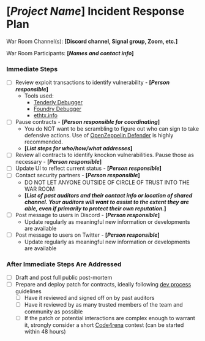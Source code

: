 # **[*Project Name*]** Incident Response Plan

<!--
Bold + Square Brackets: Fields to be filled in
Italics: Explanatory text
-->

War Room Channel(s): **[Discord channel, Signal group, Zoom, etc.]**

War Room Participants: **[*Names and contact info*]**

### Immediate Steps

- [ ]  Review exploit transactions to identify vulnerability - **[*Person responsible*]**
    - Tools used:
        - [Tenderly Debugger](https://dashboard.tenderly.co/tx/mainnet/0xf427afc17bd30a84f4b47dc2eaa176115cf28bdea1110245d3b0948ca3b6595c/debugger)
        - [Foundry Debugger](https://book.getfoundry.sh/forge/debugger.html?highlight=debugger#debugger)
        - [ethtx.info](https://ethtx.info)
- [ ]  Pause contracts - **[*Person responsible for coordinating*]**
    - You do NOT want to be scrambling to figure out who can sign to take defensive actions. Use of [OpenZeppelin Defender](https://www.openzeppelin.com/defender) is highly recommended.
    - **[*List steps for who/how/what addresses*]**
- [ ]  Review all contracts to identify knockon vulnerabilities. Pause those as necessary - **[*Person responsible*]**
- [ ]  Update UI to reflect current status - **[*Person responsible*]**
- [ ]  Contact security partners - **[*Person responsible*]**
    - DO NOT LET ANYONE OUTSIDE OF CIRCLE OF TRUST INTO THE WAR ROOM
    - **[*List of past auditors and their contact info or location of shared channel. Your auditors will want to assist to the extent they are able, even if primarily to protect their own reputation.*]**
- [ ]  Post message to users in Discord - **[*Person responsible*]**
    - Update regularly as meaningful new information or developments are available
- [ ]  Post message to users on Twitter - **[*Person responsible*]**
    - Update regularly as meaningful new information or developments are available

### After Immediate Steps Are Addressed

- [ ]  Draft and post full public post-mortem
- [ ]  Prepare and deploy patch for contracts, ideally following [dev process](https://github.com/nascentxyz/simple-security-toolkit/dev_process) guidelines
    - [ ]  Have it reviewed and signed off on by past auditors
    - [ ]  Have it reviewed by as many trusted members of the team and community as possible
    - [ ]  If the patch or potential interactions are complex enough to warrant it, strongly consider a short [Code4rena](https://code4rena.com/) contest (can be started within 48 hours)
